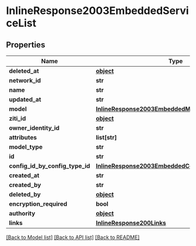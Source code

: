 # InlineResponse2003EmbeddedServiceList

## Properties
Name | Type | Description | Notes
------------ | ------------- | ------------- | -------------
**deleted_at** | [**object**](.md) |  | 
**network_id** | **str** |  | 
**name** | **str** |  | 
**updated_at** | **str** |  | 
**model** | [**InlineResponse2003EmbeddedModel**](InlineResponse2003EmbeddedModel.md) |  | 
**ziti_id** | [**object**](.md) |  | 
**owner_identity_id** | **str** |  | 
**attributes** | **list[str]** |  | 
**model_type** | **str** |  | 
**id** | **str** |  | 
**config_id_by_config_type_id** | [**InlineResponse2003EmbeddedConfigIdByConfigTypeId**](InlineResponse2003EmbeddedConfigIdByConfigTypeId.md) |  | 
**created_at** | **str** |  | 
**created_by** | **str** |  | 
**deleted_by** | [**object**](.md) |  | 
**encryption_required** | **bool** |  | 
**authority** | [**object**](.md) |  | 
**links** | [**InlineResponse200Links**](InlineResponse200Links.md) |  | 

[[Back to Model list]](../README.md#documentation-for-models) [[Back to API list]](../README.md#documentation-for-api-endpoints) [[Back to README]](../README.md)


